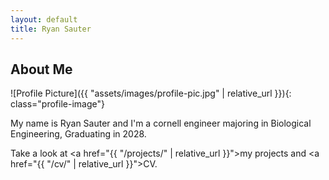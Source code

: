 ```yaml
---
layout: default
title: Ryan Sauter
---
```


## About Me


![Profile Picture]({{ "assets/images/profile-pic.jpg" | relative_url }}){: class="profile-image"}

 
My name is Ryan Sauter and I'm a cornell engineer majoring in Biological Engineering, Graduating in 2028.

Take a look at <a href="{{ "/projects/" | relative_url }}">my projects</a> and <a href="{{ "/cv/" | relative_url }}">CV</a>.
